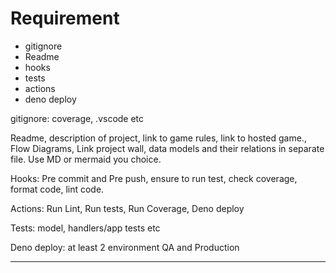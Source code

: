 # Requirement

- gitignore
- Readme
- hooks
- tests
- actions
- deno deploy

gitignore: coverage, .vscode etc

Readme, description of project, link to game rules, link to hosted game., Flow
Diagrams, Link project wall, data models and their relations in separate file.
Use MD or mermaid you choice.

Hooks: Pre commit and Pre push, ensure to run test, check coverage, format code,
lint code.

Actions: Run Lint, Run tests, Run Coverage, Deno deploy

Tests: model, handlers/app tests etc

Deno deploy: at least 2 environment QA and Production

---
